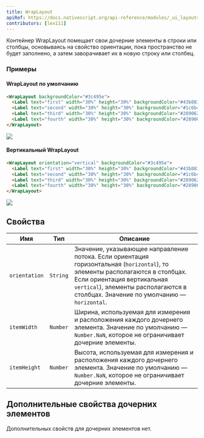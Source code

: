 ```yaml
---
title: WrapLayout
apiRef: https://docs.nativescript.org/api-reference/modules/_ui_layouts_wrap_layout_
contributors: [lex111]
---
```


Контейнер WrapLayout помещает свои дочерние элементы в строки или столбцы, основываясь на свойство ориентации, пока пространство не будет заполнено, а затем заворачивает их в новую строку или столбец.

### Примеры

#### WrapLayout по умолчанию

```html
<WrapLayout backgroundColor="#3c495e">
  <Label text="first" width="30%" height="30%" backgroundColor="#43b883"/>
  <Label text="second" width="30%" height="30%" backgroundColor="#1c6b48"/>
  <Label text="third" width="30%" height="30%" backgroundColor="#289062"/>
  <Label text="fourth" width="30%" height="30%" backgroundColor="#289062"/>
</WrapLayout>
```
<img class="md:w-1/2 lg:w-1/3" src="https://art.nativescript-vue.org/layouts/wrap_layout_horizontal.svg" />

#### Вертикальный WrapLayout

```html
<WrapLayout orientation="vertical" backgroundColor="#3c495e">
  <Label text="first" width="30%" height="30%" backgroundColor="#43b883"/>
  <Label text="second" width="30%" height="30%" backgroundColor="#1c6b48"/>
  <Label text="third" width="30%" height="30%" backgroundColor="#289062"/>
  <Label text="fourth" width="30%" height="30%" backgroundColor="#289062"/>
</WrapLayout>
```
<img class="md:w-1/2 lg:w-1/3" src="https://art.nativescript-vue.org/layouts/wrap_layout_vertical.svg" />

## Свойства

| Имя | Тип | Описание |
|------|------|-------------|
`orientation` | `String` | Значение, указывающее направление потока. Если ориентация горизонтальная (`horizontal`), то элементы располагаются в столбцах. Если ориентация вертикальная `vertical`), элементы располагаются в столбцах. Значение по умолчанию — `horizontal`.
`itemWidth` | `Number` | Ширина, используемая для измерения и расположения каждого дочернего элемента. Значение по умолчанию — `Number.NaN`, которое не ограничивает дочерние элементы.
`itemHeight` | `Number` | Высота, используемая для измерения и расположения каждого дочернего элемента. Значение по умолчанию — `Number.NaN`, которое не ограничивает дочерние элементы.


## Дополнительные свойства дочерних элементов

Дополнительных свойств для дочерних элементов нет.
